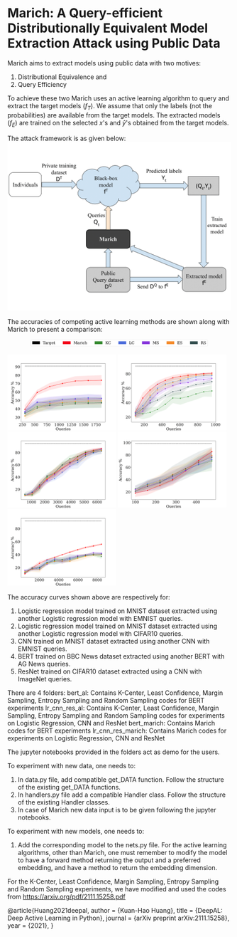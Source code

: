 # Marich: A Query-efficient Distributionally Equivalent Model Extraction Attack using Public Data

Marich aims to extract models using public data with two motives:
1. Distributional Equivalence and
2. Query Efficiency

To achieve these two Marich uses an active learning algorithm to query and extract the target models $(f_T)$. We assume that only the labels (not the probabilities) are available from the target models. The extracted models $(f_E)$ are trained on the selected $x$'s and $\hat{y}$'s obtained from the target models.

The attack framework is as given below:
![My Image](figures/attack_framework.png)

The accuracies of competing active learning methods are shown along with Marich to present a comparison:

<p align="center">
<img src="figures/legend_acc.png" width = 400>
</p>
    
<img src="figures/LR_emnist.png" width="245" title="LR extracted using EMNIST"/> <img src="figures/LR_cifar.png" width="245" title="LR extracted using CIFAR10"/>
<img src="figures/CNN_emnist.png" width="245" title="CNN extracted using EMNIST"/> 
<img src="figures/bert_acc.png" width="245" title="BERT extracted using AGNEWS"/>
<img src="figures/Res_CNN.png" width="245" title="BERT extracted using AGNEWS"/>

The accuracy curves shown above are respectively for:
1. Logistic regression model trained on MNIST dataset extracted using another Logistic regression model with EMNIST queries.
2. Logistic regression model trained on MNIST dataset extracted using another Logistic regression model with CIFAR10 queries.
3. CNN trained on MNIST dataset extracted using another CNN with EMNIST queries.
4. BERT trained on BBC News dataset extracted using another BERT with AG News queries.
5. ResNet trained on CIFAR10 dataset extracted using a CNN with ImageNet queries.

There are 4 folders:
bert_al: Contains K-Center, Least Confidence, Margin Sampling, Entropy Sampling and Random Sampling codes for BERT experiments
lr_cnn_res_al: Contains K-Center, Least Confidence, Margin Sampling, Entropy Sampling and Random Sampling codes for experiments on Logistic Regression, CNN and ResNet
bert_marich: Contains Marich codes for BERT experiments
lr_cnn_res_marich: Contains Marich codes for experiments on Logistic Regression, CNN and ResNet

The jupyter notebooks provided in the folders act as demo for the users.

To experiment with new data, one needs to:
1. In data.py file, add compatible get_DATA function. Follow the structure of the existing get_DATA functions.
2. In handlers.py file add a compatible Handler class. Follow the structure of the existing Handler classes.
3. In case of Marich new data input is to be given following the jupyter notebooks.

To experiment with new models, one needs to:
1. Add the corresponding model to the nets.py file. For the active learning algorithms, other than Marich, one must remember to modify the model to have a forward method returning the output and a preferred embedding, and have a method to return the embedding dimension.


For the K-Center, Least Confidence, Margin Sampling, Entropy Sampling and Random Sampling experiments, we have modified and used the codes from https://arxiv.org/pdf/2111.15258.pdf


@article{Huang2021deepal,
    author    = {Kuan-Hao Huang},
    title     = {DeepAL: Deep Active Learning in Python},
    journal   = {arXiv preprint arXiv:2111.15258},
    year      = {2021},
}
